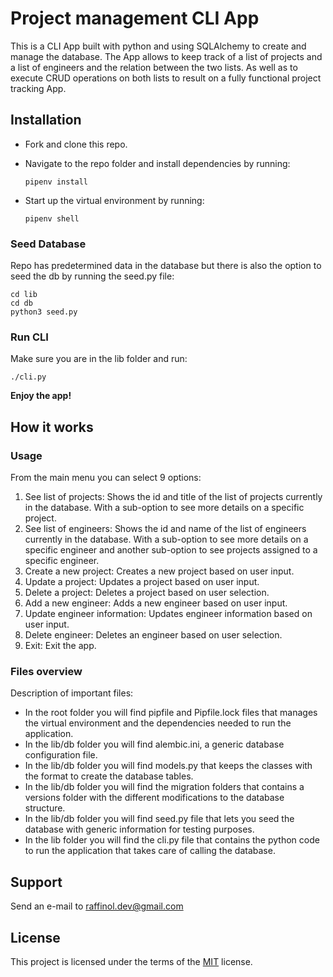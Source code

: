 # Project management CLI App
This is a CLI App built with python and using SQLAlchemy to create and manage the database. The App allows to keep track of a list of projects and a list of engineers and the relation between the two lists. As well as to execute CRUD operations on both lists to result on a fully functional project tracking App.

## Installation
- Fork and clone this repo.
- Navigate to the repo folder and install dependencies by running: 

    `pipenv install`
- Start up the virtual environment by running:

    `pipenv shell`

### Seed Database
Repo has predetermined data in the database but there is also the option to seed the db by running the seed.py file:

```
cd lib
cd db
python3 seed.py
```
### Run CLI
Make sure you are in the lib folder and run:

`./cli.py`

**Enjoy the app!**

## How it works 
### Usage
From the main menu you can select 9 options:

1. See list of projects: Shows the id and title of the list of projects currently in the database. 
With a sub-option to see more details on a specific project.
2. See list of engineers: Shows the id and name of the list of engineers currently in the database.
With a sub-option to see more details on a specific engineer and another sub-option to see projects assigned to a specific engineer.
3. Create a new project: Creates a new project based on user input. 
4. Update a project: Updates a project based on user input.
5. Delete a project: Deletes a project based on user selection.
6. Add a new engineer: Adds a new engineer based on user input.
7. Update engineer information: Updates engineer information based on user input.
8. Delete engineer: Deletes an engineer based on user selection.
9. Exit: Exit the app. 
### Files overview
Description of important files:
- In the root folder you will find pipfile and Pipfile.lock files that manages the virtual environment and the dependencies needed to run the application. 
- In the lib/db folder you will find alembic.ini, a generic database configuration file.
- In the lib/db folder you will find models.py that keeps the classes with the format to create the database tables.
- In the lib/db folder you will find the migration folders that contains a versions folder with the different modifications to the database structure. 
- In the lib/db folder you will find seed.py file that lets you seed the database with generic information for testing purposes.
- In the lib folder you will find the cli.py file that contains the python code to run the application that takes care of calling the database. 
## Support

Send an e-mail to [raffinol.dev@gmail.com](mailto:raffinol.dev@gmail.com)
## License

This project is licensed under the terms of the [MIT](https://choosealicense.com/licenses/mit/) license.




